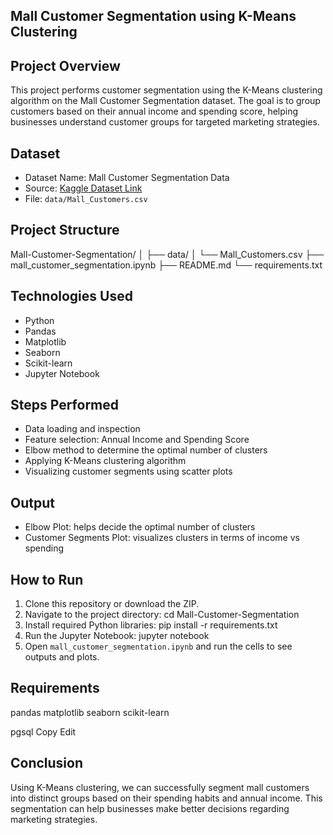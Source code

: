 ## Mall Customer Segmentation using K-Means Clustering

## Project Overview
This project performs customer segmentation using the K-Means clustering algorithm on the Mall Customer Segmentation dataset. The goal is to group customers based on their annual income and spending score, helping businesses understand customer groups for targeted marketing strategies.

## Dataset
- Dataset Name: Mall Customer Segmentation Data
- Source: [Kaggle Dataset Link](https://www.kaggle.com/datasets/vjchoudhary7/customer-segmentation-tutorial-in-python)
- File: `data/Mall_Customers.csv`

## Project Structure
Mall-Customer-Segmentation/
│
├── data/
│ └── Mall_Customers.csv
├── mall_customer_segmentation.ipynb
├── README.md
└── requirements.txt



## Technologies Used
- Python
- Pandas
- Matplotlib
- Seaborn
- Scikit-learn
- Jupyter Notebook

## Steps Performed
- Data loading and inspection
- Feature selection: Annual Income and Spending Score
- Elbow method to determine the optimal number of clusters
- Applying K-Means clustering algorithm
- Visualizing customer segments using scatter plots

## Output
- Elbow Plot: helps decide the optimal number of clusters
- Customer Segments Plot: visualizes clusters in terms of income vs spending

## How to Run
1. Clone this repository or download the ZIP.
2. Navigate to the project directory:
cd Mall-Customer-Segmentation
3. Install required Python libraries:
pip install -r requirements.txt
4. Run the Jupyter Notebook:
jupyter notebook
5. Open `mall_customer_segmentation.ipynb` and run the cells to see outputs and plots.

## Requirements
pandas
matplotlib
seaborn
scikit-learn

pgsql
Copy
Edit

## Conclusion
Using K-Means clustering, we can successfully segment mall customers into distinct groups based on their spending habits and annual income. This segmentation can help businesses make better decisions regarding marketing strategies.
